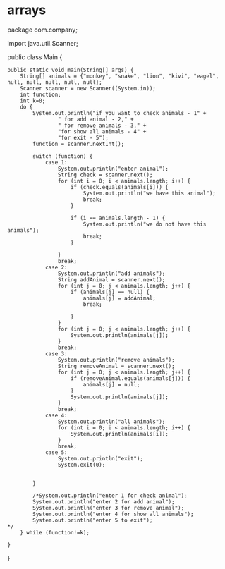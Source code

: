 # arrays

package com.company;


import java.util.Scanner;

public class Main {

    public static void main(String[] args) {
        String[] animals = {"monkey", "snake", "lion", "kivi", "eagel", null, null, null, null, null};
        Scanner scanner = new Scanner((System.in));
        int function;
        int k=0;
        do {
            System.out.println("if you want to check animals - 1" +
                    " for add animal - 2," +
                    " for remove animals - 3," +
                    "for show all animals - 4" +
                    "for exit - 5");
            function = scanner.nextInt();

            switch (function) {
                case 1:
                    System.out.println("enter animal");
                    String check = scanner.next();
                    for (int i = 0; i < animals.length; i++) {
                        if (check.equals(animals[i])) {
                            System.out.println("we have this animal");
                            break;
                        }

                        if (i == animals.length - 1) {
                            System.out.println("we do not have this animals");
                            break;
                        }

                    }
                    break;
                case 2:
                    System.out.println("add animals");
                    String addAnimal = scanner.next();
                    for (int j = 0; j < animals.length; j++) {
                        if (animals[j] == null) {
                            animals[j] = addAnimal;
                            break;

                        }
                    }
                    for (int j = 0; j < animals.length; j++) {
                        System.out.println(animals[j]);
                    }
                    break;
                case 3:
                    System.out.println("remove animals");
                    String removeAnimal = scanner.next();
                    for (int j = 0; j < animals.length; j++) {
                        if (removeAnimal.equals(animals[j])) {
                            animals[j] = null;
                        }
                        System.out.println(animals[j]);
                    }
                    break;
                case 4:
                    System.out.println("all animals");
                    for (int i = 0; i < animals.length; i++) {
                        System.out.println(animals[i]);
                    }
                    break;
                case 5:
                    System.out.println("exit");
                    System.exit(0);


            }

            /*System.out.println("enter 1 for check animal");
            System.out.println("enter 2 for add animal");
            System.out.println("enter 3 for remove animal");
            System.out.println("enter 4 for show all animals");
            System.out.println("enter 5 to exit");
    */
        } while (function!=k);

    }

}


